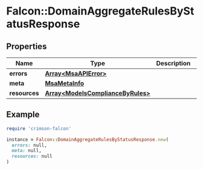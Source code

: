 # Falcon::DomainAggregateRulesByStatusResponse

## Properties

| Name | Type | Description | Notes |
| ---- | ---- | ----------- | ----- |
| **errors** | [**Array&lt;MsaAPIError&gt;**](MsaAPIError.md) |  | [optional] |
| **meta** | [**MsaMetaInfo**](MsaMetaInfo.md) |  |  |
| **resources** | [**Array&lt;ModelsComplianceByRules&gt;**](ModelsComplianceByRules.md) |  |  |

## Example

```ruby
require 'crimson-falcon'

instance = Falcon::DomainAggregateRulesByStatusResponse.new(
  errors: null,
  meta: null,
  resources: null
)
```

